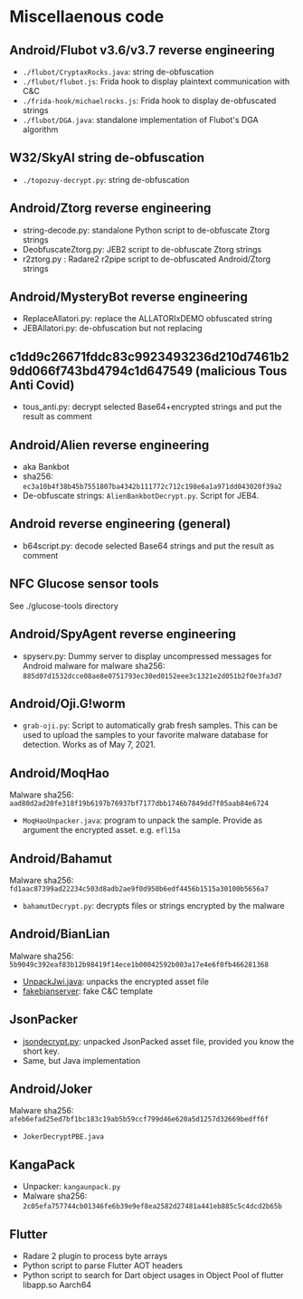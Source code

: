 # Miscellaenous code

## Android/Flubot v3.6/v3.7 reverse engineering

- `./flubot/CryptaxRocks.java`: string de-obfuscation
- `./flubot/flubot.js`: Frida hook to display plaintext communication with C&C
- `./frida-hook/michaelrocks.js`: Frida hook to display de-obfuscated strings
- `./flubot/DGA.java`: standalone implementation of Flubot's DGA algorithm 

## W32/SkyAI string de-obfuscation

- `./topozuy-decrypt.py`: string de-obfuscation

## Android/Ztorg reverse engineering

- string-decode.py: standalone Python script to de-obfuscate Ztorg strings
- DeobfuscateZtorg.py: JEB2 script to de-obfuscate Ztorg strings
- r2ztorg.py : Radare2 r2pipe script to de-obfuscated Android/Ztorg strings

## Android/MysteryBot reverse engineering

- ReplaceAllatori.py: replace the ALLATORIxDEMO obfuscated string
- JEBAllatori.py: de-obfuscation but not replacing

## c1dd9c26671fddc83c9923493236d210d7461b29dd066f743bd4794c1d647549 (malicious Tous Anti Covid)

- tous_anti.py: decrypt selected Base64+encrypted strings and put the result as comment

## Android/Alien reverse engineering

- aka Bankbot
- sha256: `ec3a10b4f38b45b7551807ba4342b111772c712c198e6a1a971dd043020f39a2`
- De-obfuscate strings: `AlienBankbotDecrypt.py`. Script for JEB4.

## Android reverse engineering (general)

- b64script.py: decode selected Base64 strings and put the result as comment

## NFC Glucose sensor tools

See ./glucose-tools directory

## Android/SpyAgent reverse engineering

- spyserv.py: Dummy server to display uncompressed messages for Android malware for malware sha256: `885d07d1532dcce08ae8e0751793ec30ed0152eee3c1321e2d051b2f0e3fa3d7`
## Android/Oji.G!worm

- `grab-oji.py`: Script to automatically grab fresh samples. This can be used to upload the samples to your favorite malware database for detection. Works as of May 7, 2021.

## Android/MoqHao

Malware sha256: `aad80d2ad20fe318f19b6197b76937bf7177dbb1746b7849dd7f05aab84e6724`

- `MoqHaoUnpacker.java`: program to unpack the sample. Provide as argument the encrypted asset. e.g. `efl15a`

## Android/Bahamut

Malware sha256: `fd1aac87399ad22234c503d8adb2ae9f0d950b6edf4456b1515a30100b5656a7`

- `bahamutDecrypt.py`: decrypts files or strings encrypted by the malware


## Android/BianLian

Malware sha256: `5b9049c392eaf83b12b98419f14ece1b00042592b003a17e4e6f0fb466281368`

- [UnpackJwi.java](https://github.com/cryptax/misc-code/blob/master/bianlian/UnpackJwi.java): unpacks the encrypted asset file
- [fakebianserver](https://github.com/cryptax/misc-code/blob/master/bianlian/fakebianserver.py): fake C&C template

## JsonPacker

- [jsondecrypt.py](https://github.com/cryptax/misc-code/blob/master/bianlian/jsondecrypt.py): unpacked JsonPacked asset file, provided you know the short key.
- Same, but Java implementation

## Android/Joker

Malware sha256: `afeb6efad25ed7bf1bc183c19ab5b59ccf799d46e620a5d1257d32669bedff6f`

- `JokerDecryptPBE.java`

## KangaPack

- Unpacker: `kangaunpack.py`
- Malware sha256: `2c05efa757744cb01346fe6b39e9ef8ea2582d27481a441eb885c5c4dcd2b65b`

## Flutter

- Radare 2 plugin to process byte arrays
- Python script to parse Flutter AOT headers
- Python script to search for Dart object usages in Object Pool of flutter libapp.so Aarch64
